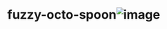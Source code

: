 # fuzzy-octo-spoon![image](https://user-images.githubusercontent.com/89806239/131396784-cc704669-4261-465e-b939-c0c94345d03b.png)
